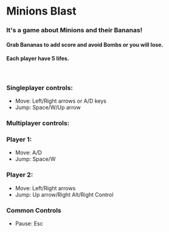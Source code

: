 # Minions Blast

### It's a game about Minions and their **Bananas**!

#### Grab **Bananas** to add **score** and avoid **Bombs** or you will lose.
#### Each player have 5 lifes.
<br />

### Singleplayer controls:

- Move: Left/Right arrows or A/D keys
- Jump: Space/W/Up arrow

### Multiplayer controls:

### Player 1:
- Move: A/D
- Jump: Space/W

### Player 2:
- Move: Left/Right arrows
- Jump: Up arrow/Right Alt/Right Control

### Common Controls
- Pause: Esc
